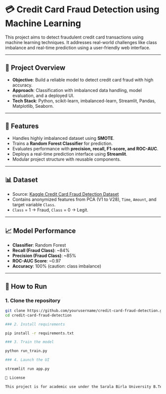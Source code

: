 # 💳 Credit Card Fraud Detection using Machine Learning

This project aims to detect fraudulent credit card transactions using machine learning techniques. It addresses real-world challenges like class imbalance and real-time prediction using a user-friendly web interface.

---

## 📌 Project Overview

- **Objective**: Build a reliable model to detect credit card fraud with high accuracy.
- **Approach**: Classification with imbalanced data handling, model evaluation, and a deployed UI.
- **Tech Stack**: Python, scikit-learn, imbalanced-learn, Streamlit, Pandas, Matplotlib, Seaborn.

---

## 🚀 Features

- Handles highly imbalanced dataset using **SMOTE**.
- Trains a **Random Forest Classifier** for prediction.
- Evaluates performance with **precision, recall, F1-score, and ROC-AUC**.
- Deploys a real-time prediction interface using **Streamlit**.
- Modular project structure with reusable components.

---


## 📊 Dataset

- Source: [Kaggle Credit Card Fraud Detection Dataset](https://www.kaggle.com/mlg-ulb/creditcardfraud)
- Contains anonymized features from PCA (V1 to V28), `Time`, `Amount`, and target variable `Class`.
- `Class` = 1 → Fraud, `Class` = 0 → Legit.

---

## 📈 Model Performance

- **Classifier**: Random Forest
- **Recall (Fraud Class)**: ~84%
- **Precision (Fraud Class)**: ~85%
- **ROC-AUC Score**: ~0.97
- **Accuracy**: 100% (caution: class imbalance)

---

## 🧪 How to Run

### 1. Clone the repository

```bash
git clone https://github.com/yourusername/credit-card-fraud-detection.git
cd credit-card-fraud-detection

### 2. Install requirements 

pip install -r requirements.txt

### 3. Train the model

python run_train.py

### 4. Launch the UI

streamlit run app.py

📃 License

This project is for academic use under the Sarala Birla University B.Tech Minor Project 2025 guidelines.
